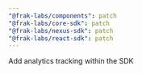 ```yaml
---
"@frak-labs/components": patch
"@frak-labs/core-sdk": patch
"@frak-labs/nexus-sdk": patch
"@frak-labs/react-sdk": patch
---
```


Add analytics tracking within the SDK
